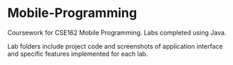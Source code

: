 # Mobile-Programming
Coursework for CSE162 Mobile Programming. Labs completed using Java.


Lab folders include project code and screenshots of application interface and specific features implemented for each lab. 
